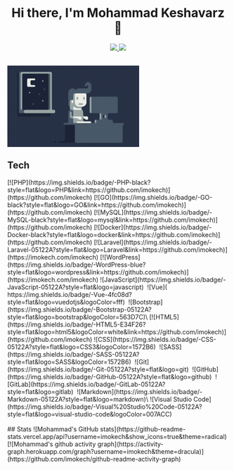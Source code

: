 <h1 align="center">Hi there, I'm Mohammad Keshavarz 👋</h1>

<p align="center"> 
 <a href="https://github.com/imokec" alt="Mohammad Keshavarz's github stats">
   <img src="https://img.shields.io/badge/-@imokech-%23181717?style=flat-square&logo=github" />
 </a>
 <a href="https://www.linkedin.com/in/mohammad-keshavarz-c/" alt="Mohammad Keshavarz's linkedin account">
   <img src="https://img.shields.io/badge/linkedin-Mohammad%20Keshavarz-blue?style=flat-square&logo=Linkedin&logoColor=white&link=https://www.linkedin.com/in/mohammad-keshavarz-c" />
 </a>
</p>

</br>
<img alt="Night Coding" src="https://raw.githubusercontent.com/imokech/imokech/main/assets/Night-Coding.gif" align="center" style="max-width: 100%;"/>
</br>

## Tech
</hr>
[![PHP](https://img.shields.io/badge/-PHP-black?style=flat&logo=PHP&link=https://github.com/imokech)](https://github.com/imokech)
[![GO](https://img.shields.io/badge/-GO-black?style=flat&logo=GO&link=https://github.com/imokech)](https://github.com/imokech)
[![MySQL](https://img.shields.io/badge/-MySQL-black?style=flat&logo=mysql&link=https://github.com/imokech)](https://github.com/imokech)
[![Docker](https://img.shields.io/badge/-Docker-black?style=flat&logo=docker&link=https://github.com/imokech)](https://github.com/imokech) 
[![Laravel](https://img.shields.io/badge/-Laravel-05122A?style=flat&logo=Laravel&link=https://github.com/imokech)](https://imokech.com/imokech) 
[![WordPress](https://img.shields.io/badge/-WordPress-blue?style=flat&logo=wordpress&link=https://github.com/imokech)](https://imokech.com/imokech) 
![JavaScript](https://img.shields.io/badge/-JavaScript-05122A?style=flat&logo=javascript)&nbsp;
![Vue]( https://img.shields.io/badge/-Vue-4fc08d?style=flat&logo=vuedotjs&logoColor=fff)&nbsp;
![Bootstrap](https://img.shields.io/badge/-Bootstrap-05122A?style=flat&logo=bootstrap&logoColor=563D7C)\
[![HTML5](https://img.shields.io/badge/-HTML5-E34F26?style=flat&logo=html5&logoColor=white&link=https://github.com/imokech)](https://github.com/imokech) 
![CSS](https://img.shields.io/badge/-CSS-05122A?style=flat&logo=CSS3&logoColor=1572B6)&nbsp;
![SASS](https://img.shields.io/badge/-SASS-05122A?style=flat&logo=SASS&logoColor=1572B6)&nbsp;
![Git](https://img.shields.io/badge/-Git-05122A?style=flat&logo=git)&nbsp;
![GitHub](https://img.shields.io/badge/-GitHub-05122A?style=flat&logo=github)&nbsp;
![GitLab](https://img.shields.io/badge/-GitLab-05122A?style=flat&logo=gitlab)&nbsp;
![Markdown](https://img.shields.io/badge/-Markdown-05122A?style=flat&logo=markdown)\
![Visual Studio Code](https://img.shields.io/badge/-Visual%20Studio%20Code-05122A?style=flat&logo=visual-studio-code&logoColor=007ACC)&nbsp;
</br>
</br>
## Stats
</hr>
![Mohammad's GitHub stats](https://github-readme-stats.vercel.app/api?username=imokech&show_icons=true&theme=radical)
</br>
[![Mohammad's github activity graph](https://activity-graph.herokuapp.com/graph?username=imokech&theme=dracula)](https://github.com/imokech/github-readme-activity-graph)
<!--
**imokech/imokech** is a ✨ _special_ ✨ repository because its `README.md` (this file) appears on your GitHub profile.

Here are some ideas to get you started:

- 🔭 I’m currently working on ...
- 🌱 I’m currently learning ...
- 👯 I’m looking to collaborate on ...
- 🤔 I’m looking for help with ...
- 💬 Ask me about ...
- 📫 How to reach me: ...
- 😄 Pronouns: ...
- ⚡ Fun fact: ...
-->
